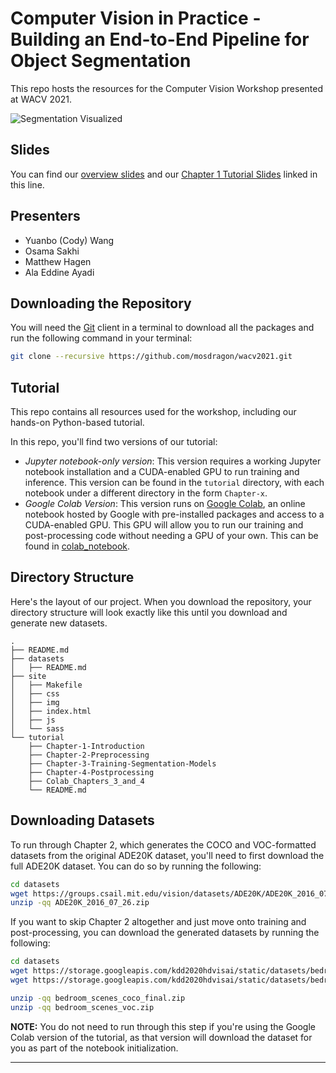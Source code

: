 # Computer Vision in Practice - Building an End-to-End Pipeline for Object Segmentation
This repo hosts the resources for the Computer Vision Workshop presented at
WACV 2021.

![Segmentation Visualized][segmentation_img]

## Slides
You can find our [overview slides][overview_slides] and our [Chapter 1 Tutorial
Slides][chapter_1_slides] linked in this line.

## Presenters
- Yuanbo (Cody) Wang
- Osama Sakhi
- Matthew Hagen
- Ala Eddine Ayadi

## Downloading the Repository
You will need the [Git][git] client in a terminal to download all the packages
and run the following command in your terminal:
```bash
git clone --recursive https://github.com/mosdragon/wacv2021.git
```

## Tutorial
This repo contains all resources used for the workshop, including our
hands-on Python-based tutorial.

In this repo, you'll find two versions of our tutorial:
* _Jupyter notebook-only version_: This version requires a working Jupyter
  notebook installation and a CUDA-enabled GPU to run training and inference.
  This version can be found in the `tutorial` directory, with each notebook
  under a different directory in the form `Chapter-x`.
* _Google Colab Version_: This version runs on [Google Colab][colab], an online
  notebook hosted by Google with pre-installed packages and access to a
  CUDA-enabled GPU. This GPU will allow you to run our training and
  post-processing code without needing a GPU of your own. This can be found in
  [colab_notebook].

## Directory Structure
Here's the layout of our project. When you download the repository, your
directory structure will look exactly like this until you download and generate
new datasets.
```
.
├── README.md
├── datasets
│   ├── README.md
├── site
│   ├── Makefile
│   ├── css
│   ├── img
│   ├── index.html
│   ├── js
│   └── sass
└── tutorial
    ├── Chapter-1-Introduction
    ├── Chapter-2-Preprocessing
    ├── Chapter-3-Training-Segmentation-Models
    ├── Chapter-4-Postprocessing
    ├── Colab_Chapters_3_and_4
    └── README.md
```

## Downloading Datasets
To run through Chapter 2, which generates the COCO and VOC-formatted datasets
from the original ADE20K dataset, you'll need to first download the full ADE20K
dataset. You can do so by running the following:
```bash
cd datasets
wget https://groups.csail.mit.edu/vision/datasets/ADE20K/ADE20K_2016_07_26.zip
unzip -qq ADE20K_2016_07_26.zip
```

If you want to skip Chapter 2 altogether and just move onto training and
post-processing, you can download the generated datasets by running the
following:
```bash
cd datasets
wget https://storage.googleapis.com/kdd2020hdvisai/static/datasets/bedroom_scenes_coco_final.zip
wget https://storage.googleapis.com/kdd2020hdvisai/static/datasets/bedroom_scenes_voc.zip

unzip -qq bedroom_scenes_coco_final.zip
unzip -qq bedroom_scenes_voc.zip
```
__NOTE:__ You do not need to run through this step if you're using the Google
Colab version of the tutorial, as that version will download the dataset for
you as part of the notebook initialization.

---

[site]: https://storage.googleapis.com/kdd2020hdvisai/static/index.html
[colab]: https://colab.research.google.com/notebooks/intro.ipynb
[git]: https://git-scm.com/downloads
[segmentation_img]: site/img/segmentation.png
[colab_notebook]:
https://github.com/mcdy143/tmls_computer_vision/blob/master/tutorial/Colab_Chapters_3_and_4/Training_Colab.ipynb

[overview_slides]: https://storage.googleapis.com/kdd2020hdvisai/static/resources/Overview_Slides_TMLS.pptx
[chapter_1_slides]: https://storage.googleapis.com/kdd2020hdvisai/static/resources/Tutorial_Chapter_1_TMLS.pptx
